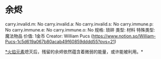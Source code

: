 # 余烬

carry.invalid.m: No
carry.invalid.a: No
carry.invalid.s: No
carry.immune.p: No
carry.immune.e: No
carry.immune.o: No
规格: 琐碎
类型: 材料
特殊类型: 魔法物品
价值: 1金币
Creator: William Pucs (https://www.notion.so/William-Pucs-1c5d619a067b80acab49f60859dddd55?pvs=21)

[*火焰元素](https://www.notion.so/1c8d619a067b806ba06cfb8084108d9f?pvs=21)熄灭后，残留的余烬依然蕴含着微弱的能量，或许能被利用。*